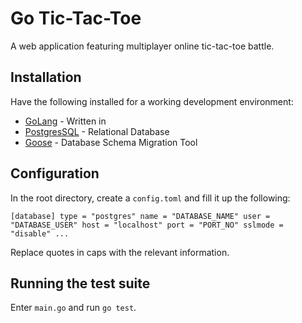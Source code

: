 # Go Tic-Tac-Toe

A web application featuring multiplayer online tic-tac-toe battle.

## Installation
Have the following installed for a working development environment:
* [GoLang](https://github.com/golang/go) - Written in
* [PostgresSQL](https://www.postgresql.org/) - Relational Database
* [Goose](https://github.com/pressly/goose) - Database Schema Migration Tool

## Configuration
In the root directory, create a `config.toml` and fill it up the following:

`[database]
type = "postgres"
name = "DATABASE_NAME"
user = "DATABASE_USER"
host = "localhost"
port = "PORT_NO"
sslmode = "disable"
...
`

Replace quotes in caps with the relevant information.

## Running the test suite
Enter `main.go` and run `go test`. 


